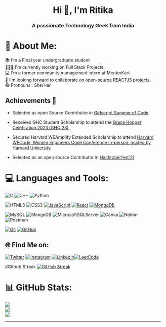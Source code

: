 

<!--
**ritika1408/ritika1408** is a ✨ _special_ ✨ repository because its `README.md` (this file) appears on your GitHub profile.

Here are some ideas to get you started:

- 🔭 I’m currently working on ...
- 🌱 I’m currently learning ...
- 👯 I’m looking to collaborate on ...
- 🤔 I’m looking for help with ...
- 💬 Ask me about ...
- 📫 How to reach me: ...
- 😄 Pronouns: ...
- ⚡ Fun fact: ...
-->
<h1 align="center">Hi 👋, I'm Ritika</h1>
<h3 align="center">A passionate Technology Geek from India</h3>

# 💫 About Me:
📚 I'm a Final year undergraduate student<br>👩🏻‍💻 I'm currently working on Full Stack Projects.<br>💻 I'm a former community management intern at MentorKart.<br>👯 I'm looking forward to collaborate on open-source REACTJS projects.<br>😄 Pronouns : She/Her<br>

## Achievements 🏅
  
- Selected as open Source Contributor in [Girlscript Summer of Code](https://gssoc.girlscript.tech/)

- Received GHC Student Scholarship to attend the [Grace Hopper Celebration 2023 (GHC 23)](https://ghc.anitab.org)

- Secured Harvard WEAmplify Extended Scholarship to attend [Harvard WECode: Women Engineers Code Conference in-person, hosted by Harvard University](https://www.harvardwecode.com)

- Selected as an open source Contributor in [Hacktoberfest'21](https://hacktoberfest.com)



# 💻 Languages and Tools:
![C](https://img.shields.io/badge/c-%2300599C.svg?style=for-the-badge&logo=c&logoColor=white) ![C++](https://img.shields.io/badge/c++-%2300599C.svg?style=for-the-badge&logo=c%2B%2B&logoColor=white) ![Python](https://img.shields.io/badge/python-3670A0?style=for-the-badge&logo=python&logoColor=ffdd54) 

![HTML5](https://img.shields.io/badge/html5-%23E34F26.svg?style=for-the-badge&logo=html5&logoColor=white) ![CSS3](https://img.shields.io/badge/css3-%231572B6.svg?style=for-the-badge&logo=css3&logoColor=white) [![JavaScript](https://img.shields.io/badge/javascript-%23323330.svg?style=for-the-badge&logo=javascript&logoColor=%23F7DF1E&link=https://github.com/ritika1408)](https://github.com/ritika1408)
[![React](https://img.shields.io/badge/react-%2320232a.svg?style=for-the-badge&logo=react&logoColor=%2361DAFB&link=https://github.com/ritika1408)](https://github.com/ritika1408) [![MongoDB](https://img.shields.io/badge/MongoDB-%234ea94b.svg?style=for-the-badge&logo=mongodb&logoColor=white&link=https://github.com/ritika1408)](https://github.com/ritika1408) 

![MySQL](https://img.shields.io/badge/mysql-%2300f.svg?style=for-the-badge&logo=mysql&logoColor=white) ![MongoDB](https://img.shields.io/badge/MongoDB-%234ea94b.svg?style=for-the-badge&logo=mongodb&logoColor=white) ![MicrosoftSQLServer](https://img.shields.io/badge/Microsoft%20SQL%20Sever-CC2927?style=for-the-badge&logo=microsoft%20sql%20server&logoColor=white) ![Canva](https://img.shields.io/badge/Canva-%2300C4CC.svg?style=for-the-badge&logo=Canva&logoColor=white) ![Notion](https://img.shields.io/badge/Notion-%23000000.svg?style=for-the-badge&logo=notion&logoColor=white) ![Postman](https://img.shields.io/badge/Postman-FF6C37?style=for-the-badge&logo=postman&logoColor=white)

[![Git](https://img.shields.io/badge/git-%23F05033.svg?style=for-the-badge&logo=git&logoColor=white&link=https://github.com/ritika1408)](https://github.com/ritika1408)  [![GitHub](https://img.shields.io/badge/github-%23121011.svg?style=for-the-badge&logo=github&logoColor=white&link=https://github.com/ritika1408)](https://github.com/ritika1408)






## 🌐 Find Me on:
[![Twitter](https://img.shields.io/badge/Twitter-%231DA1F2.svg?style=for-the-badge&logo=Twitter&logoColor=white&link=https://twitter.com/RitikaM45991121)](https://twitter.com/RitikaM45991121)
[![Instagram](https://img.shields.io/badge/Instagram-%23E4405F.svg?logo=Instagram&logoColor=white)](https://instagram.com/ritikamalhotra1408) [![LinkedIn](https://img.shields.io/badge/LinkedIn-%230077B5.svg?logo=linkedin&logoColor=white)](https://linkedin.com/in/ritika-malhotra-870681201)[![LeetCode](https://img.shields.io/badge/LeetCode-000000?style=for-the-badge&logo=LeetCode&logoColor=#d16c06&link=https://leetcode.com/ritikamalhotra2014/)](https://leetcode.com/ritikamalhotra2014/)

#Github Streak
[![GitHub Streak](https://streak-stats.demolab.com/?user=ritika1408)](https://git.io/streak-stats)

# 📊 GitHub Stats:
![](https://github-readme-stats.vercel.app/api?username=ritika1408&theme=dark&hide_border=false&include_all_commits=false&count_private=false)<br/>
![](https://github-readme-streak-stats.herokuapp.com/?user=ritika1408&theme=dark&hide_border=false)<br/>
![](https://github-readme-stats.vercel.app/api/top-langs/?username=ritika1408&theme=dark&hide_border=false&include_all_commits=false&count_private=false&layout=compact)

---


<!-- Proudly created with GPRM ( https://gprm.itsvg.in ) -->

